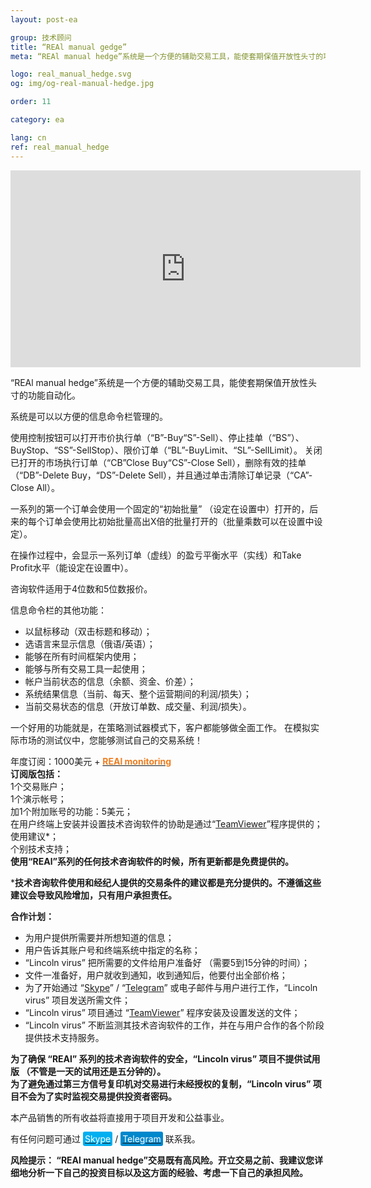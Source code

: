 ```yaml
---
layout: post-ea

group: 技术顾问
title: “REAl manual gedge”
meta: “REAl manual hedge”系统是一个方便的辅助交易工具，能使套期保值开放性头寸的功能自动化。 本产品销售的所有收益将直接用于项目开发和公益事业。

logo: real_manual_hedge.svg
og: img/og-real-manual-hedge.jpg

order: 11

category: ea

lang: cn
ref: real_manual_hedge
---
```


<div class="video-container mb-3">
  <iframe class="mx-auto d-block" width="560" height="315" src="https://www.youtube.com/embed/rZQnHByerlY?rel=0&amp;controls=2&amp;showinfo=0" frameborder="0" allow="autoplay; encrypted-media" allowfullscreen> </iframe>  
</div>


“REAl manual hedge”系统是一个方便的辅助交易工具，能使套期保值开放性头寸的功能自动化。  

系统是可以以方便的信息命令栏管理的。  

使用控制按钮可以打开市价执行单（“B”-Buy“S”-Sell）、停止挂单（“BS”）、BuyStop、“SS”-SellStop）、限价订单（“BL”-BuyLimit、“SL”-SellLimit）。 关闭已打开的市场执行订单（“CB”Close Buy“CS”-Close Sell），删除有效的挂单（“DB”-Delete Buy，“DS”-Delete Sell），并且通过单击清除订单记录（“CA”-Close All）。  

一系列的第一个订单会使用一个固定的“初始批量” （设定在设置中）打开的，后来的每个订单会使用比初始批量高出X倍的批量打开的（批量乘数可以在设置中设定）。   

在操作过程中，会显示一系列订单（虚线）的盈亏平衡水平（实线）和Take Profit水平（能设定在设置中）。  

咨询软件适用于4位数和5位数报价。  

信息命令栏的其他功能：  

  - 以鼠标移动（双击标题和移动）；  
  - 选语言来显示信息（俄语/英语）；  
  - 能够在所有时间框架内使用；  
  - 能够与所有交易工具一起使用；  
  - 帐户当前状态的信息（余额、资金、价差）；  
  - 系统结果信息（当前、每天、整个运营期间的利润/损失）；  
  - 当前交易状态的信息（开放订单数、成交量、利润/损失）。  
  
一个好用的功能就是，在策略测试器模式下，客户都能够做全面工作。 在模拟实际市场的测试仪中，您能够测试自己的交易系统！  

  年度订阅：1000美元 + **<a href="https://lincolnvirus.com/projects/cn/forex/real_monitoring.html" target="_blank"><span style="color:#f07e20">REAl monitoring</span></a>**  
  **订阅版包括：**  
  1个交易账户；  
  1个演示帐号；  
  加1个附加账号的功能：5美元；  
  在用户终端上安装并设置技术咨询软件的协助是通过“<a href="https://www.teamviewer.com/" target="_blank">TeamViewer</a>”程序提供的；  
  使用建议*；  
  个别技术支持；  
  **使用“REAl”系列的任何技术咨询软件的时候，所有更新都是免费提供的。**  
  
  ***技术咨询软件使用和经纪人提供的交易条件的建议都是充分提供的。不遵循这些建议会导致风险增加，只有用户承担责任。**
  
  **合作计划：**  

- 为用户提供所需要并所想知道的信息；  
- 用户告诉其账户号和终端系统中指定的名称；  
- “Lincoln virus” 把所需要的文件给用户准备好 （需要5到15分钟的时间）；  
- 文件一准备好，用户就收到通知，收到通知后，他要付出全部价格；  
- 为了开始通过 “<a href="skype:chutkoy89?call" target="_blank">Skype</a>” / “<a href="https://t.me/chutkoy" target="_blank">Telegram</a>” 或电子邮件与用户进行工作，“Lincoln virus” 项目发送所需文件；  
- “Lincoln virus” 项目通过 “<a href="https://www.teamviewer.com/" target="_blank">TeamViewer</a>” 程序安装及设置发送的文件；  
- “Lincoln virus” 不断监测其技术咨询软件的工作，并在与用户合作的各个阶段提供技术支持服务。  

**为了确保 “REAl” 系列的技术咨询软件的安全，“Lincoln virus” 项目不提供试用版 （不管是一天的试用还是五分钟的）。**  
**为了避免通过第三方信号复印机对交易进行未经授权的复制，“Lincoln virus” 项目不会为了实时监视交易提供投资者密码。**  

本产品销售的所有收益将直接用于项目开发和公益事业。  

有任何问题可通过 <a href="skype:chutkoy89?call" target="_blank"><span style="background-color:#00aff0; color:white; padding:3px; border-radius: 3px">Skype</span></a> / <a href="https://t.me/chutkoy" target="_blank"><span style="background-color:#0088cc; color:white; padding:3px; border-radius: 3px">Telegram</span></a> 联系我。  

**风险提示： “REAl manual hedge”交易既有高风险。开立交易之前、我建议您详细地分析一下自己的投资目标以及这方面的经验、考虑一下自己的承担风险。**
